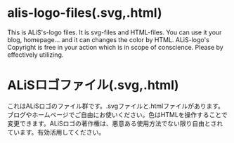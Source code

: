 # alis-logo-files(.svg,.html)
This is ALiS's-logo files. It is svg-files and HTML-files. You can use it your blog, homepage... and it can changes the color by HTML. ALiS-logo's Copyright is free in your action which is in scope of conscience. Please by effectively utilizing.

# ALiSロゴファイル(.svg,.html)
これはALiSロゴのファイル群です。.svgファイルと.htmlファイルがあります。ブログやホームページでご自由にお使いください。色はHTMLを操作することで変更できます。ALiSロゴの著作権は、悪意ある使用方法でない限り自由とされています。有効活用してください。
